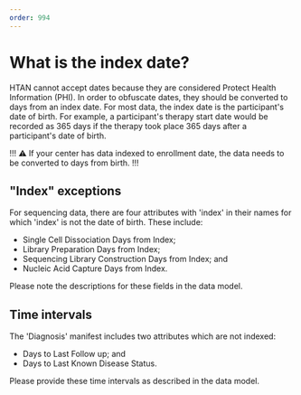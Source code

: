 ```yaml
---
order: 994
---
```


# What is the index date?

HTAN cannot accept dates because they are considered Protect Health Information (PHI). In order to obfuscate dates, they should be converted to days from an index date.  For most data, the index date is the participant's date of birth.  For example, a participant's therapy start date would be recorded as 365 days if the therapy took place 365 days after a participant's date of birth. 

!!!
:warning: If your center has data indexed to enrollment date, the data needs to be converted to days from birth. 
!!!

## "Index" exceptions
For sequencing data, there are four attributes with 'index' in their names for which 'index' is not the date of birth.  These include:

- Single Cell Dissociation Days from Index;
- Library Preparation Days from Index;
- Sequencing Library Construction Days from Index; and
- Nucleic Acid Capture Days from Index.

Please note the descriptions for these fields in the data model.

## Time intervals
The 'Diagnosis' manifest includes two attributes which are not indexed:

- Days to Last Follow up; and
- Days to Last Known Disease Status.

Please provide these time intervals as described in the data model.